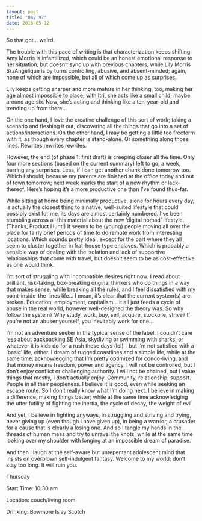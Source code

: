 ```yaml
---
layout: post
title: "Day 97"
date: 2016-05-12
---
```


So that got… weird. 

The trouble with this pace of writing is that characterization keeps shifting. Amy Morris is infantilized, which could be an honest emotional response to her situation, but doesn’t sync up with previous chapters, while Lily Morris Sr./Angelique is by turns controlling, abusive, and absent-minded; again, none of which are impossible, but all of which come up as surprises. 

Lily keeps getting sharper and more mature in her thinking, too, making her age almost impossible to place; with Itri, she acts like a small child; maybe around age six. Now, she’s acting and thinking like a ten-year-old and trending up from there… 

On the one hand, I love the creative challenge of this sort of work; taking a scenario and fleshing it out, discovering all the things that go into a set of actions/interactions. On the other hand, I may be getting a little too freeform with it, as though every chapter is stand-alone. Or something along those lines. Rewrites rewrites rewrites. 

However, the end (of phase 1: first draft) is creeping closer all the time. Only four more sections (based on the current summary) left to go; a week, barring any surprises. Less, if I can get another chunk done tomorrow too. Which I should, because my parents are finished at the office today and out of town tomorrow; next week marks the start of a new rhythm or lack-thereof. Here’s hoping it’s a more productive one than I’ve found thus-far. 

While sitting at home being minimally productive, alone for hours every day, is actually the closest thing to a native, well-suited lifestyle that could possibly exist for me, its days are almost certainly numbered. I’ve been stumbling across all this material about the new ‘digital nomad’ lifestyle. (Thanks, Product Hunt!) It seems to be (young) people moving all over the place for fairly brief periods of time to do remote work from interesting locations. Which sounds pretty ideal, except for the part where they all seem to cluster together in frat-house type enclaves. Which is probably a sensible way of dealing with the isolation and lack of supportive relationships that come with travel, but doesn’t seem to be as cost-effective as one would think. 

I’m sort of struggling with incompatible desires right now. I read about brilliant, risk-taking, box-breaking original thinkers who do things in a way that makes sense, while breaking all the rules, and I feel dissatisfied with my paint-inside-the-lines life… I mean, it’s clear that the current system(s) are broken. Education, employment, capitalism… it all just feeds a cycle of abuse in the real world, however well-designed the theory was. So why follow the system? Why study, work, buy, sell, acquire, stockpile, strive? If you’re not an abuser yourself, you inevitably work for one… 

I’m not an adventure seeker in the typical sense of the label. I couldn’t care less about backpacking SE Asia, skydiving or swimming with sharks, or whatever it is kids do for a rush these days (lol) - but I’m not satisfied with a ‘basic’ life, either. I dream of rugged coastlines and a simple life, while at the same time, acknowledging that I’m pretty optimized for condo-living, and that money means freedom, power and agency. I will not be controlled, but I don’t enjoy conflict or challenging authority. I will not be chained, but I value things that mostly, I don’t actually enjoy. Community, relationship, support. People in all their peopleness. I believe it is good, even while seeking an escape route. So I don’t really know what I’m doing next. I believe in making a difference, making things better; while at the same time acknowledging the utter futility of fighting the inertia, the cycle of decay, the weight of evil. 

And yet, I believe in fighting anyways, in struggling and striving and trying, never giving up (even though I have given up), in being a warrior, a crusader for a cause that is clearly a losing one. And so I tangle my hands in the threads of human mess and try to unravel the knots, while at the same time looking over my shoulder with longing at an impossible dream of paradise. 

And then I laugh at the self-aware but unrepentant adolescent mind that insists on overblown self-indulgent fantasy. Welcome to my world; don’t stay too long. It will ruin you.


Thursday

Start Time: 10:30 am

Location: couch/living room

Drinking: Bowmore Islay Scotch
